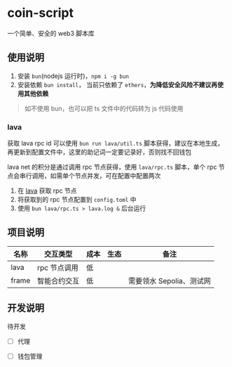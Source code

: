 # coin-script

一个简单、安全的 web3 脚本库

## 使用说明

1. 安装 `bun`(nodejs 运行时)，`npm i -g bun`
2. 安装依赖 `bun install`， 当前只依赖了 `ethers`，**为降低安全风险不建议再使用其他依赖**

> 如不使用 bun，也可以把 ts 文件中的代码转为 js 代码使用

### lava

获取 lava rpc id 可以使用 `bun run lava/util.ts` 脚本获得，建议在本地生成，再更新到配置文件中，这里的助记词一定要记录好，否则找不回钱包

lava net 的积分是通过调用 rpc 节点获得，使用 `lava/rpc.ts` 脚本，单个 rpc 节点会串行调用，如需单个节点并发，可在配置中配置两次

1. 在 [lava](https://points.lavanet.xyz/) 获取 rpc 节点
2. 将获取到的 rpc 节点配置到 `config.toml` 中
3. 使用 `bun lava/rpc.ts > lava.log &` 后台运行

## 项目说明

| 名称 | 交互类型 | 成本 | 生态 | 备注 |
| -- | -- | -- | -- | -- |
| lava | rpc 节点调用 | 低 | | |
| frame | 智能合约交互 | 低 | | 需要领水 Sepolia、测试网 |

## 开发说明

待开发

- [ ] 代理
- [ ] 钱包管理




